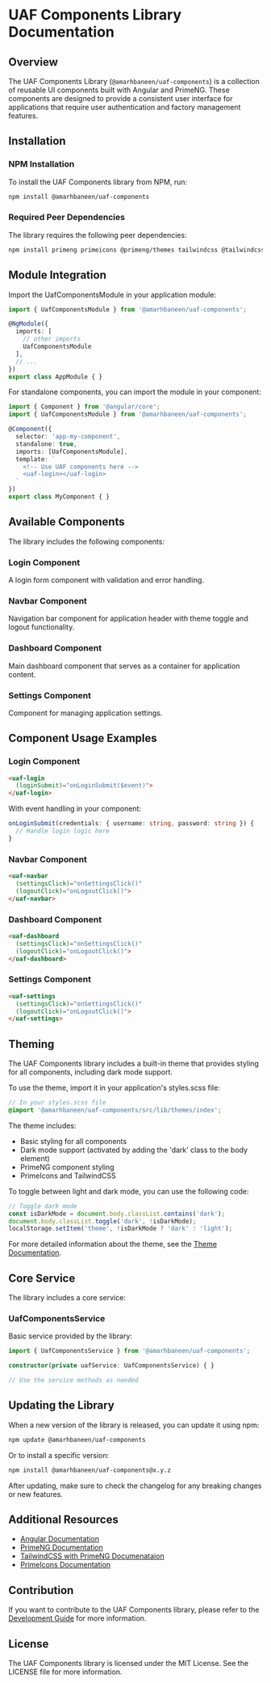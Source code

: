 # UAF Components Library Documentation

## Overview

The UAF Components Library (`@amarhbaneen/uaf-components`) is a collection of reusable UI components built with Angular and PrimeNG. These components are designed to provide a consistent user interface for applications that require user authentication and factory management features.

## Installation

### NPM Installation

To install the UAF Components library from NPM, run:

```bash
npm install @amarhbaneen/uaf-components
```

### Required Peer Dependencies

The library requires the following peer dependencies:

```bash
npm install primeng primeicons @primeng/themes tailwindcss @tailwindcss/postcss postcss
```

## Module Integration

Import the UafComponentsModule in your application module:

```typescript
import { UafComponentsModule } from '@amarhbaneen/uaf-components';

@NgModule({
  imports: [
    // other imports
    UafComponentsModule
  ],
  // ...
})
export class AppModule { }
```

For standalone components, you can import the module in your component:

```typescript
import { Component } from '@angular/core';
import { UafComponentsModule } from '@amarhbaneen/uaf-components';

@Component({
  selector: 'app-my-component',
  standalone: true,
  imports: [UafComponentsModule],
  template: `
    <!-- Use UAF components here -->
    <uaf-login></uaf-login>
  `
})
export class MyComponent { }
```

## Available Components

The library includes the following components:

### Login Component

A login form component with validation and error handling.

### Navbar Component

Navigation bar component for application header with theme toggle and logout functionality.

### Dashboard Component

Main dashboard component that serves as a container for application content.

### Settings Component

Component for managing application settings.

## Component Usage Examples

### Login Component

```html
<uaf-login 
  (loginSubmit)="onLoginSubmit($event)">
</uaf-login>
```

With event handling in your component:

```typescript
onLoginSubmit(credentials: { username: string, password: string }) {
  // Handle login logic here
}
```

### Navbar Component

```html
<uaf-navbar
  (settingsClick)="onSettingsClick()"
  (logoutClick)="onLogoutClick()">
</uaf-navbar>
```

### Dashboard Component

```html
<uaf-dashboard
  (settingsClick)="onSettingsClick()"
  (logoutClick)="onLogoutClick()">
</uaf-dashboard>
```

### Settings Component

```html
<uaf-settings
  (settingsClick)="onSettingsClick()"
  (logoutClick)="onLogoutClick()">
</uaf-settings>
```

## Theming

The UAF Components library includes a built-in theme that provides styling for all components, including dark mode support.

To use the theme, import it in your application's styles.scss file:

```scss
// In your styles.scss file
@import '@amarhbaneen/uaf-components/src/lib/themes/index';
```

The theme includes:
- Basic styling for all components
- Dark mode support (activated by adding the 'dark' class to the body element)
- PrimeNG component styling
- PrimeIcons and TailwindCSS

To toggle between light and dark mode, you can use the following code:

```typescript
// Toggle dark mode
const isDarkMode = document.body.classList.contains('dark');
document.body.classList.toggle('dark', !isDarkMode);
localStorage.setItem('theme', !isDarkMode ? 'dark' : 'light');
```

For more detailed information about the theme, see the [Theme Documentation](./theme-documentation.md).

## Core Service

The library includes a core service:

### UafComponentsService

Basic service provided by the library:

```typescript
import { UafComponentsService } from '@amarhbaneen/uaf-components';

constructor(private uafService: UafComponentsService) { }

// Use the service methods as needed
```

## Updating the Library

When a new version of the library is released, you can update it using npm:

```bash
npm update @amarhbaneen/uaf-components
```

Or to install a specific version:

```bash
npm install @amarhbaneen/uaf-components@x.y.z
```

After updating, make sure to check the changelog for any breaking changes or new features.

## Additional Resources

- [Angular Documentation](https://angular.dev/)
- [PrimeNG Documentation](https://primeng.org/)
- [TailwindCSS with PrimeNG Documenataion](https://primeng.org/tailwind)
- [PrimeIcons Documentation](https://primeng.org/icons)

## Contribution

If you want to contribute to the UAF Components library, please refer to the [Development Guide](development-guide.md) for more information.

## License

The UAF Components library is licensed under the MIT License. See the LICENSE file for more information.
